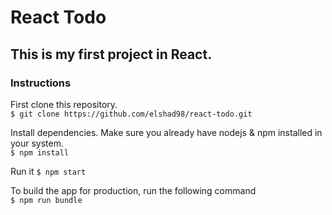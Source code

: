 # React Todo

## This is my first project in React.

### Instructions
First clone this repository.  
```$ git clone https://github.com/elshad98/react-todo.git```
  
Install dependencies. Make sure you already have nodejs & npm installed in your system.  
```$ npm install```
  
Run it
```$ npm start```
  
To build the app for production, run the following command  
```$ npm run bundle```  
